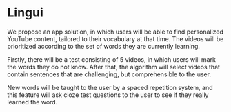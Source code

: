 # Lingui
We propose an app solution, in which users will be able to find personalized YouTube content, tailored to their vocabulary at that time. The videos will be prioritized according to the set of words they are currently learning. 

Firstly, there will be a test consisting of 5 videos, in which users will mark the words they do not know. After that, the algorithm will select videos that contain sentences that are challenging, but comprehensible to the user. 

New words will be taught to the user by a spaced repetition system, and this feature will ask cloze test questions to the user to see if they really learned the word.
